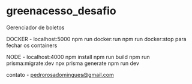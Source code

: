 # greenacesso_desafio
Gerenciador de boletos

DOCKER - localhost:5000
npm run docker:run
npm run docker:stop para fechar os containers


NODE - localhost:4000
npm install
npm run build
npm run prisma:migrate:dev
npx prisma generate
npm run dev


contato - pedrorosadomingues@gmail.com
